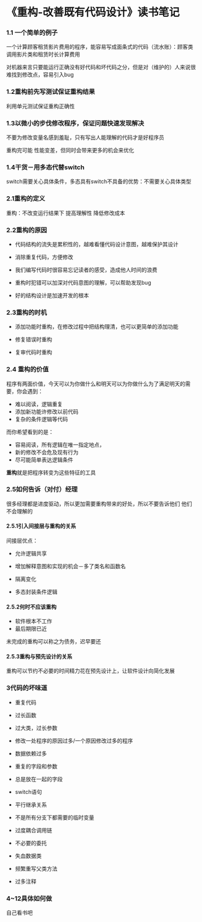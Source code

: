 # 《重构-改善既有代码设计》读书笔记

### 1.1 一个简单的例子

一个计算顾客租赁影片费用的程序，能容易写成面条式的代码（流水账）：顾客类调用影片类和租赁时长计算费用

对机器来言只要能运行正确没有好代码和坏代码之分，但是对（维护的）人来说很难找到修改点，容易引入bug



### 1.2重构前先写测试保证重构结果

利用单元测试保证重构正确性



### 1.3以微小的步伐修改程序，保证问题快速发现解决

不要为修改变量名感到羞耻，只有写出人能理解的代码才是好程序员

重构完可能 性能变差，但同时会带来更多的机会来优化



### 1.4干货－用多态代替switch

switch需要关心具体条件，多态具有switch不具备的优势：不需要关心具体类型



### 2.1重构的定义 

重构：不改变运行结果下 提高理解性 降低修改成本



### 2.2重构的原因

- 代码结构的流失是累积性的，越难看懂代码设计意图，越难保护其设计

- 消除重复代码，方便修改

- 我们编写代码时很容易忘记读者的感受，造成他人时间的浪费

- 重构时犯错可以加深对代码意图的理解，可以帮助发现bug

- 好的结构设计是加速开发的根本

  

### 2.3重构的时机

- 添加功能时重构，在修改过程中把结构理清，也可以更简单的添加功能

- 修复错误时重构 

- 复审代码时重构

  

### 2.4 重构的价值

程序有两面价值，今天可以为你做什么和明天可以为你做什么为了满足明天的需要，你会遇到：

- 难以阅读，逻辑重复
- 添加新功能许修改以前代码
- 复杂的条件逻辑等代码

而你希望看到的是：

- 容易阅读，所有逻辑在唯一指定地点，
- 新的修改不会危及现有行为
- 尽可能简单表达逻辑条件

**重构**就是把程序转变为这些特征的工具

### 2.5如何告诉（对付）经理

很多经理都是进度驱动，所以更加需要重构带来的好处，所以不要告诉他们 他们不会理解的

#### 2.5.1引入间接层与重构的关系

间接层优点：

- 允许逻辑共享

- 增加解释意图和实现的机会－多了类名和函数名

- 隔离变化

- 多态封装条件逻辑


#### 2.5.2何时不应该重构

- 软件根本不工作
- 最后期限已近

未完成的重构可以称之为债务，迟早要还

#### 2.5.3重构与预先设计的关系

重构可以节约不必要的时间精力花在预先设计上，让软件设计向简化发展



### 3代码的坏味道

- 重复代码
- 过长函数
- 过大类，过长参数

- 修改一处程序的原因过多/一个原因修改过多的程序

- 数据依赖过多

- 重复的字段和参数

- 总是放在一起的字段

- switch语句

- 平行继承关系

- 不是所有分支下都需要的临时变量

- 过度耦合调用链

- 不必要的委托

- 失血数据类

- 频繁重写父类方法

- 过多注释

### 4~12具体如何做

自己看书吧